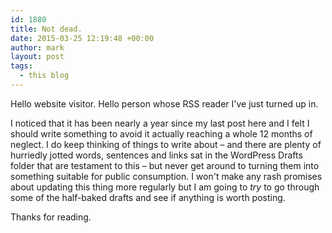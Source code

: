 ```yaml
---
id: 1880
title: Not dead.
date: 2015-03-25 12:19:48 +00:00
author: mark
layout: post
tags:
  - this blog
---
```

Hello website visitor. Hello person whose RSS reader I've just turned up in.

I noticed that it has been nearly a year since my last post here and I felt I should write something to avoid it actually reaching a whole 12 months of neglect. I do keep thinking of things to write about &#8211; and there are plenty of hurriedly jotted words, sentences and links sat in the WordPress Drafts folder that are testament to this &#8211; but never get around to turning them into something suitable for public consumption. I won't make any rash promises about updating this thing more regularly but I am going to _try_ to go through some of the half-baked drafts and see if anything is worth posting.

Thanks for reading.
